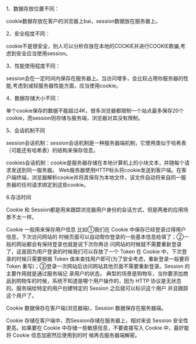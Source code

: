 1、数据存放位置不同：

cookie数据存放在客户的浏览器上bai，session数据放在服务器上。

2、安全程度不同：

cookie不是很安全，别人可以分析存放在本地的COOKIE并进行COOKIE欺骗,考虑到安全应当使用session。

3、性能使用程度不同：

session会在一定时间内保存在服务器上。当访问增多，会比较占用你服务器的性能,考虑到减轻服务器性能方面，应当使用cookie。

4、数据存储大小不同：

单个cookie保存的数据不能超过4K，很多浏览器都限制一个站点最多保存20个cookie，而session则存储与服务端，浏览器对其没有限制。

5、会话机制不同

session会话机制：session会话机制是一种服务器端机制，它使用类似于哈希表（可能还有哈希表）的结构来保存信息。

cookies会话机制：cookie是服务器存储在本地计算机上的小块文本，并随每个请求发送到同一服务器。 Web服务器使用HTTP标头将cookie发送到客户端。在客户端终端，浏览器解析cookie并将其保存为本地文件，该文件自动将来自同一服务器的任何请求绑定到这些cookie。

6.存活时间





Cookie 和 Session都是⽤来跟踪浏览器⽤户身份的会话⽅式，但是两者的应⽤场景不太⼀样。 

Cookie ⼀般⽤来保存⽤户信息 ⽐如①我们在 Cookie 中保存已经登录过得⽤户信息，下次访问⽹站的 时候⻚⾯可以⾃动帮你登录的⼀些基本信息给填了；②⼀般的⽹站都会有保持登录也就是说下次你再访 问⽹站的时候就不需要重新登录了，这是因为⽤户登录的时候我们可以存放了⼀个 Token 在 Cookie 中，下次登录的时候只需要根据 Token 值来查找⽤户即可(为了安全考虑，重新登录⼀般要将 Token 重写)；③登录⼀次⽹站后访问⽹站其他⻚⾯不需要重新登录。Session 的主要作⽤就是通过服务端记 录⽤户的状态。 典型的场景是购物⻋，当你要添加商品到购物⻋的时候，系统不知道是哪个⽤户操作的，因为 HTTP 协议是⽆状态的。服务端给特定的⽤户创建特定的 Session 之后就可以标识这个⽤户 并且跟踪这个⽤户了。 

Cookie 数据保存在客户端(浏览器端)，Session 数据保存在服务器端。 

Cookie 存储在客户端中，⽽Session存储在服务器上，相对来说 Session 安全性更⾼。如果要在 Cookie 中存储⼀些敏感信息，不要直接写⼊ Cookie 中，最好能将 Cookie 信息加密然后使⽤到的时 候再去服务器端解密。 